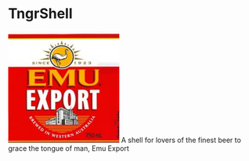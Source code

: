 # TngrShell
![SPORT!](https://github.com/Tangdongle/TngrShell/blob/master/images/sport.jpg)
A shell for lovers of the finest beer to grace the tongue of man, Emu Export
